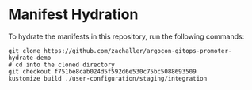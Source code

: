 # Manifest Hydration

To hydrate the manifests in this repository, run the following commands:

```shell
git clone https://github.com/zachaller/argocon-gitops-promoter-hydrate-demo
# cd into the cloned directory
git checkout f751be8cab024d5f592d6e530c75bc5088693509
kustomize build ./user-configuration/staging/integration
```
